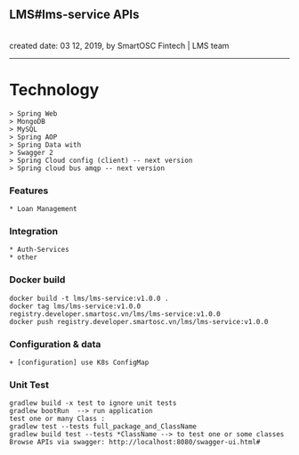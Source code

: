 <h2>LMS#lms-service APIs</h2>
<br>created date: 03 12, 2019, by SmartOSC Fintech | LMS team

********************************************************************************************************* 
# Technology
	> Spring Web
	> MongoDB
	> MySQL
	> Spring AOP
	> Spring Data with 
	> Swagger 2
	> Spring Cloud config (client) -- next version
	> Spring cloud bus amqp -- next version

### Features
	* Loan Management

### Integration
	* Auth-Services
	* other

### Docker build
	docker build -t lms/lms-service:v1.0.0 .
	docker tag lms/lms-service:v1.0.0 registry.developer.smartosc.vn/lms/lms-service:v1.0.0
	docker push registry.developer.smartosc.vn/lms/lms-service:v1.0.0

### Configuration & data

	+ [configuration] use K8s ConfigMap

### Unit Test
	gradlew build -x test to ignore unit tests
	gradlew bootRun  --> run application
	test one or many Class :   
	gradlew test --tests full_package_and_ClassName
	gradlew build test --tests *ClassName --> to test one or some classes  
	Browse APIs via swagger: http://localhost:8080/swagger-ui.html#
